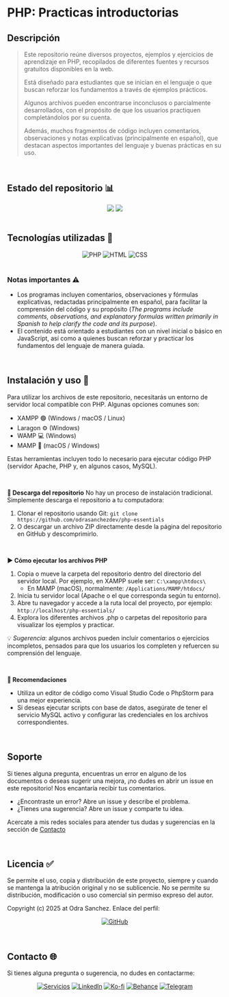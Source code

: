 # PHP: Practicas introductorias

## Descripción
> Este repositorio reúne diversos proyectos, ejemplos y ejercicios de aprendizaje en PHP, recopilados de diferentes fuentes y recursos gratuitos disponibles en la web.
> 
> Está diseñado para estudiantes que se inician en el lenguaje o que buscan reforzar los fundamentos a través de ejemplos prácticos.
> 
> Algunos archivos pueden encontrarse inconclusos o parcialmente desarrollados, con el propósito de que los usuarios practiquen completándolos por su cuenta.
> 
> Además, muchos fragmentos de código incluyen comentarios, observaciones y notas explicativas (principalmente en español), que destacan aspectos importantes del lenguaje y buenas prácticas en su uso.
<br>

## Estado del repositorio 📊️
<div align="center" style="display: inline_block">
<img src="https://img.shields.io/badge/Avance-0%25-7389A6?style=for-the-badge" />
<img src="https://img.shields.io/badge/Version-1.0-7389A6?style=for-the-badge" />
</div>
<br>

## Tecnologías utilizadas 🔨
<div align="center" style="display: inline_block">
<img alt="PHP" src="https://img.shields.io/badge/PHP-777BB4?style=for-the-badge" />
<img alt="HTML" src="https://img.shields.io/badge/HTML5-E34F26?style=for-the-badge" />
<img alt="CSS" src="https://img.shields.io/badge/CSS3-1572B6?style=for-the-badge" />
</div>
<br>

### Notas importantes ⚠
  - Los programas incluyen comentarios, observaciones y fórmulas explicativas, redactadas principalmente en español, para facilitar la comprensión del código y su propósito (*The programs include comments, observations, and explanatory formulas written primarily in Spanish to help clarify the code and its purpose*).
  - El contenido está orientado a estudiantes con un nivel inicial o básico en JavaScript, así como a quienes buscan reforzar y practicar los fundamentos del lenguaje de manera guiada.
<br>

## Instalación y uso 🚀
Para utilizar los archivos de este repositorio, necesitarás un entorno de servidor local compatible con PHP. Algunas opciones comunes son:
  * XAMPP 🟢 (Windows / macOS / Linux)
  * Laragon ⚙️ (Windows)
  * WAMP 💻 (Windows)
  * MAMP 🍎 (macOS / Windows)

Estas herramientas incluyen todo lo necesario para ejecutar código PHP (servidor Apache, PHP y, en algunos casos, MySQL).

<br>


**🧩 Descarga del repositorio**
No hay un proceso de instalación tradicional. Simplemente descarga el repositorio a tu computadora:
1. Clonar el repositorio usando Git: ``` git clone https://github.com/odrasanchezdev/php-essentials ```
2. O descargar un archivo ZIP directamente desde la página del repositorio en GitHub y descomprimirlo.

<br>

**▶️ Cómo ejecutar los archivos PHP**
1. Copia o mueve la carpeta del repositorio dentro del directorio del servidor local. Por ejemplo, en XAMPP suele ser: ``` C:\xampp\htdocs\ ```
   * En MAMP (macOS), normalmente: ``` /Applications/MAMP/htdocs/ ```
2. Inicia tu servidor local (Apache o el que corresponda según tu entorno).
3. Abre tu navegador y accede a la ruta local del proyecto, por ejemplo: ``` http://localhost/php-essentials/ ```
4. Explora los diferentes archivos .php o carpetas del repositorio para visualizar los ejemplos y practicar.

💡 *Sugerencia*: algunos archivos pueden incluir comentarios o ejercicios incompletos, pensados para que los usuarios los completen y refuercen su comprensión del lenguaje.

<br>

**🧰 Recomendaciones** 
 * Utiliza un editor de código como Visual Studio Code o PhpStorm para una mejor experiencia.
 * Si deseas ejecutar scripts con base de datos, asegúrate de tener el servicio MySQL activo y configurar las credenciales en los archivos correspondientes.

<br>

## Soporte
Si tienes alguna pregunta, encuentras un error en alguno de los documentos o deseas sugerir una mejora, ¡no dudes en abrir un issue en este repositorio! Nos encantaría recibir tus comentarios.

* ¿Encontraste un error? Abre un issue y describe el problema.
* ¿Tienes una sugerencia? Abre un issue y comparte tu idea.

Acercate a mis redes sociales para atender tus dudas y sugerencias en la sección de [Contacto](#contacto-)

<br>

## Licencia ✅
Se permite el uso, copia y distribución de este proyecto, siempre y cuando se mantenga la atribución original y no se sublicencie. No se permite su distribución, modificación o uso comercial sin permiso expreso del autor.

Copyright (c) 2025 at Odra Sanchez. Enlace del perfil:
<div align="center" style="display: inline_block">
  
<a href="https://github.com/odrasanchezdev">![GitHub](https://img.shields.io/badge/GitHub-100000?style=for-the-badge&logo=github&logoColor=white)</a>
</div>

<br>

## Contacto 🌐
Si tienes alguna pregunta o sugerencia, no dudes en contactarme:
<div align="center" style="display: inline_block;">
  
 <a href="https://odrasanchezdev.super.site/">![Servicios](https://img.shields.io/badge/servicios-071739?style=for-the-badge)</a>
 <a href="https://www.linkedin.com/in/odrasanchez/">![LinkedIn](https://img.shields.io/badge/-LinkedIn-004e89?style=for-the-badge)</a>
 <a href="https://ko-fi.com/odrasanchez">![Ko-fi](https://img.shields.io/badge/-Ko--fi-F16061?style=for-the-badge)</a>
 <a href="https://www.behance.net/odrasanchezdev">![Behance](https://img.shields.io/badge/-B&emacr;hance-1982c4?style=for-the-badge)</a>
 <a href="https://t.me/odrasanchezdev">![Telegram](https://img.shields.io/badge/-Telegram-219ebc?style=for-the-badge)</a>
 
</div>
